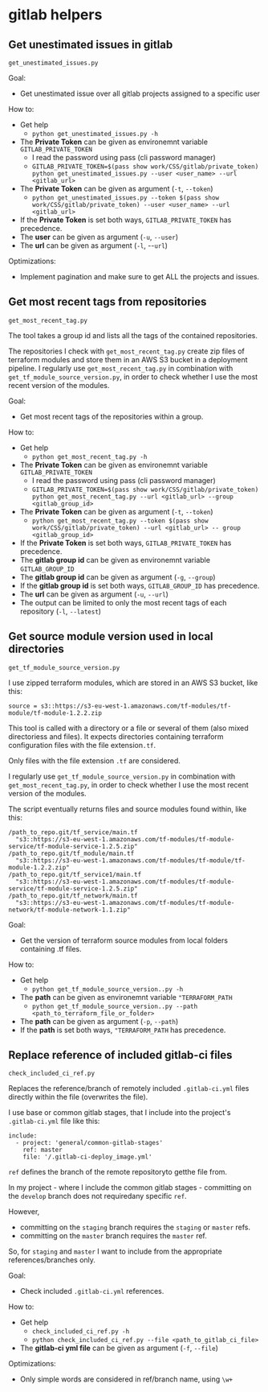 # gitlab  helpers

## Get unestimated issues in gitlab

`get_unestimated_issues.py`

Goal:
  * Get unestimated issue over all gitlab projects assigned to a specific user

How to:
  * Get help
    - `python get_unestimated_issues.py -h`
  * The **Private Token** can be given as environemnt variable `GITLAB_PRIVATE_TOKEN`
    - I read the password using pass (cli password manager)
    - `GITLAB_PRIVATE_TOKEN=$(pass show work/CSS/gitlab/private_token) python get_unestimated_issues.py --user <user_name> --url <gitlab_url>`
  * The **Private Token** can be given as argument (`-t`, `--token`)
    - `python get_unestimated_issues.py --token $(pass show work/CSS/gitlab/private_token) --user <user_name> --url <gitlab_url>`
  * If the **Private Token** is set both ways, `GITLAB_PRIVATE_TOKEN` has precedence.
  * The **user** can be given as argument (`-u`, `--user`)
  * The **url** can be given as argument (`-l`, --`url`)

Optimizations:
  * Implement pagination and make sure to get ALL the projects and issues.


## Get most recent tags from repositories

`get_most_recent_tag.py`

The tool takes a group id and lists all the tags of the contained repositories.

The repositories I check with `get_most_recent_tag.py` create zip files of terraform modules and store them in an AWS S3 bucket in a deployment pipeline.
I regularly use `get_most_recent_tag.py` in combination with `get_tf_module_source_version.py`, in order to check whether I use the most recent version of the modules.

Goal:
  * Get most recent tags of the repositories within a group.

How to:
  * Get help
    - `python get_most_recent_tag.py -h`
  * The **Private Token** can be given as environemnt variable `GITLAB_PRIVATE_TOKEN`
    - I read the password using pass (cli password manager)
    - `GITLAB_PRIVATE_TOKEN=$(pass show work/CSS/gitlab/private_token) python get_most_recent_tag.py --url <gitlab_url> --group <gitlab_group_id>`
  * The **Private Token** can be given as argument (`-t`, `--token`)
    - `python get_most_recent_tag.py --token $(pass show work/CSS/gitlab/private_token) --url <gitlab_url> -- group <gitlab_group_id>`
  * If the **Private Token** is set both ways, `GITLAB_PRIVATE_TOKEN` has precedence.
  * The **gitlab group id** can be given as environemnt variable `GITLAB_GROUP_ID`
  * The **gitlab group id** can be given as argument (`-g`, `--group`)
  * If the **gitlab group id** is set both ways, `GITLAB_GROUP_ID` has precedence.
  * The **url** can be given as argument (`-u`, `--url`)
  * The output can be limited to only the most recent tags of each repository (`-l`, `--latest`)

## Get source module version used in local directories

`get_tf_module_source_version.py`

I use zipped terraform modules, which are stored in an AWS S3 bucket, like this:
```
source = s3::https://s3-eu-west-1.amazonaws.com/tf-modules/tf-module/tf-module-1.2.2.zip
```

This tool is called with a directory or a file or several of them (also mixed directoriess and files).
It expects directories containing terraform configuration files with the file extension`.tf`.

Only files with the file extension `.tf` are considered.

I regularly use `get_tf_module_source_version.py` in combination with `get_most_recent_tag.py`, in order to check whether I use the most recent version of the modules.

The script eventually returns files and source modules found within, like this:
```
/path_to_repo.git/tf_service/main.tf
  "s3::https://s3-eu-west-1.amazonaws.com/tf-modules/tf-module-service/tf-module-service-1.2.5.zip"
/path_to_repo.git/tf_module/main.tf
  "s3::https://s3-eu-west-1.amazonaws.com/tf-modules/tf-module/tf-module-1.2.2.zip"
/path_to_repo.git/tf_service1/main.tf
  "s3::https://s3-eu-west-1.amazonaws.com/tf-modules/tf-module-service/tf-module-service-1.2.5.zip"
/path_to_repo.git/tf_network/main.tf
  "s3::https://s3-eu-west-1.amazonaws.com/tf-modules/tf-module-network/tf-module-network-1.1.zip"
```

Goal:
  * Get the version of terraform source modules from local folders containing .tf files.

How to:
  * Get help
    - `python get_tf_module_source_version..py -h`
  * The **path** can be given as environemnt variable `"TERRAFORM_PATH`
    - `python get_tf_module_source_version..py --path <path_to_terraform_file_or_folder>`
  * The **path** can be given as argument (`-p`, `--path`)
  * If the **path** is set both ways, `"TERRAFORM_PATH` has precedence.

## Replace reference of included gitlab-ci files

`check_included_ci_ref.py`

Replaces the reference/branch of remotely included `.gitlab-ci.yml` files directly within the file (overwrites the file).


I use base or common gitlab stages, that I include into the project's `.gitlab-ci.yml` file like this:
```
include:
  - project: 'general/common-gitlab-stages'
    ref: master
    file: '/.gitlab-ci-deploy_image.yml'
```

`ref` defines the branch of the remote repositoryto getthe file from.

In my project - where I include the common gitlab stages - committing on the `develop` branch does not requiredany specific `ref`.

However,
* committing on the `staging` branch requires the `staging` or `master` refs.
* committing on the `master` branch requires the `master` ref.

So, for `staging` and `master` I want to include from the appropriate references/branches only.

Goal:
  * Check included `.gitlab-ci.yml` references.

How to:
  * Get help
    - `check_included_ci_ref.py -h`
    - `python check_included_ci_ref.py --file <path_to_gitlab_ci_file>`
  * The **gitlab-ci yml file** can be given as argument (`-f`, `--file`)

Optimizations:
  * Only simple words are considered in ref/branch name, using `\w+`

